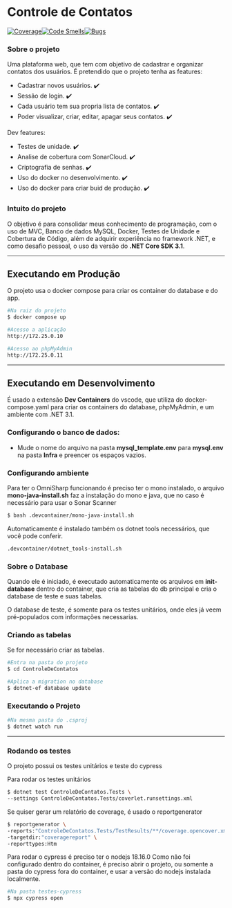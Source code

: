 # Controle de Contatos
[![Coverage](https://sonarcloud.io/api/project_badges/measure?project=dpc-profile_ControleDeContato&metric=coverage)](https://sonarcloud.io/summary/new_code?id=dpc-profile_ControleDeContato)[![Code Smells](https://sonarcloud.io/api/project_badges/measure?project=dpc-profile_ControleDeContato&metric=code_smells)](https://sonarcloud.io/summary/new_code?id=dpc-profile_ControleDeContato)[![Bugs](https://sonarcloud.io/api/project_badges/measure?project=dpc-profile_ControleDeContato&metric=bugs)](https://sonarcloud.io/summary/new_code?id=dpc-profile_ControleDeContato)

### Sobre o projeto
Uma plataforma web, que tem com objetivo de cadastrar e organizar contatos dos usuários.
É pretendido que o projeto tenha as features:
- Cadastrar novos usuários. :heavy_check_mark:
- Sessão de login. :heavy_check_mark:
- Cada usuário tem sua propria lista de contatos. :heavy_check_mark:
- Poder visualizar, criar, editar, apagar seus contatos. :heavy_check_mark:

Dev features:
- Testes de unidade. :heavy_check_mark:
- Analise de cobertura com SonarCloud. :heavy_check_mark:
- Criptografia de senhas. :heavy_check_mark:
- Uso do docker no desenvolvimento. :heavy_check_mark:
- Uso do docker para criar buid de produção. :heavy_check_mark:

### Intuito do projeto
O objetivo é para consolidar meus conhecimento de programação, com o uso de MVC, Banco de dados MySQL, Docker, Testes de Unidade e Cobertura de Código, além de adquirir experiência no framework .NET, e como desafio pessoal, o uso da versão do __.NET Core SDK 3.1__.
___
## Executando em Produção
O projeto usa o docker compose para criar os container do database e do app.

```bash
#Na raiz do projeto
$ docker compose up

#Acesso a aplicação
http://172.25.0.10

#Acesso ao phpMyAdmin
http://172.25.0.11
```
___
## Executando em Desenvolvimento
É usado a extensão __Dev Containers__ do vscode, que utiliza do docker-compose.yaml para criar os containers do database, phpMyAdmin, e um ambiente com .NET 3.1.

### Configurando o banco de dados:
- Mude o nome do arquivo na pasta __mysql_template.env__ para __mysql.env__ na pasta __Infra__ e preencer os espaços vazios.

### Configurando ambiente
Para ter o OmniSharp funcionando é preciso ter o mono instalado, o arquivo __mono-java-install.sh__ faz a instalação do mono e java, que no caso é necessário para usar o Sonar Scanner

```bash
$ bash .devcontainer/mono-java-install.sh
```

Automaticamente é instalado também os dotnet tools necessários, que você pode conferir.
```bash
.devcontainer/dotnet_tools-install.sh
```

### Sobre o Database
Quando ele é iniciado, é executado automaticamente os arquivos em __init-database__ dentro do container, que cria as tabelas do db principal e cria o database de teste e suas tabelas.

O database de teste, é somente para os testes unitários, onde eles já veem pré-populados com informações necessarias.

### Criando as tabelas
Se for necessário criar as tabelas.
```bash
#Entra na pasta do projeto
$ cd ControleDeContatos

#Aplica a migration no database
$ dotnet-ef database update
```
### Executando o Projeto
```bash
#Na mesma pasta do .csproj
$ dotnet watch run
```
___
### Rodando os testes
O projeto possui os testes unitários e teste do cypress

Para rodar os testes unitários

```bash
$ dotnet test ControleDeContatos.Tests \
--settings ControleDeContatos.Tests/coverlet.runsettings.xml
```

Se quiser gerar um relatório de coverage, é usado o reportgenerator

```bash
$ reportgenerator \
-reports:"ControleDeContatos.Tests/TestResults/**/coverage.opencover.xml" \
-targetdir:"coveragereport" \
-reporttypes:Htm
```

Para rodar o cypress é preciso ter o nodejs 18.16.0
Como não foi configurado dentro do container, é preciso abrir o projeto, ou somente a pasta do cypress fora do container, e usar a versão do nodejs instalada localmente.

```bash
#Na pasta testes-cypress
$ npx cypress open
```
